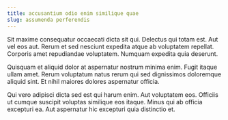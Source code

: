 ```yaml
---
title: accusantium odio enim similique quae
slug: assumenda perferendis
---
```


Sit maxime consequatur occaecati dicta sit qui. Delectus qui totam est. Aut vel eos aut. Rerum et sed nesciunt expedita atque ab voluptatem repellat. Corporis amet repudiandae voluptatem. Numquam expedita quia deserunt.

Quisquam et aliquid dolor at aspernatur nostrum minima enim. Fugit itaque ullam amet. Rerum voluptatum natus rerum qui sed dignissimos doloremque aliquid sint. Et nihil maiores dolores aspernatur officia.

Qui vero adipisci dicta sed est qui harum enim. Aut voluptatem eos. Officiis ut cumque suscipit voluptas similique eos itaque. Minus qui ab officia excepturi ea. Aut aspernatur hic excepturi quia distinctio et.
